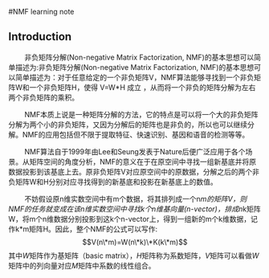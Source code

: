 #NMF learning note
## Introduction  
   非负矩阵分解(Non-negative Matrix Factorization, NMF)的基本思想可以简单描述为:非负矩阵分解(Non-negative Matrix Factorization, NMF)的基本思想可以简单描述为：对于任意给定的一个非负矩阵V，NMF算法能够寻找到一个非负矩阵W和一个非负矩阵H，使得 V=W*H 成立 ，从而将一个非负的矩阵分解为左右两个非负矩阵的乘积。

   NMF本质上说是一种矩阵分解的方法，它的特点是可以将一个大的非负矩阵分解为两个小的非负矩阵，又因为分解后的矩阵也是非负的，所以也可以继续分解。NMF的应用包括但不限于提取特征、快速识别、基因和语音的检测等等。

   NMF算法自于1999年由Lee和Seung发表于Nature后便广泛应用于各个场景。从矩阵空间的角度分析，NMF的意义在于在原空间中寻找一组新基底并将原数据投影到该基底上去。原非负矩阵V对应原空间中的原数据，分解之后的两个非负矩阵W和H分别对应寻找得到的新基底和投影在新基底上的数值。

   不妨假设原n维实数空间中有m个数据，将其排列成一个n*m的矩阵V，则NMF的任务就变成在该n维实数空间中寻找k个n维基向量(n-vector)，排成n*k矩阵W，将m个n维数据分别投影到这k个n-vector上，得到一组新的m个k维数据，记作k*m矩阵H。因此，整个NMF的公式可以写作:  
   $$V(n\*m)=W(n\*k)\*K(k\*m)$$
其中$W$矩阵作为基矩阵（basic matrix），$H$矩阵称为系数矩阵，$V$矩阵可以看做$W$矩阵中的列向量对应$M$矩阵中系数的线性组合。
